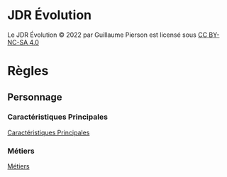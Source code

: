 # JDR Évolution

Le JDR Évolution © 2022 par Guillaume Pierson est licensé sous [CC BY-NC-SA 4.0](https://creativecommons.org/licenses/by-nc-sa/4.0/deed.fr)

# Règles

## Personnage

### Caractéristiques Principales

[Caractéristiques Principales](personnages/caractéristiques-principales.md)

### Métiers

[Métiers](personnages/métiers.md)
